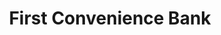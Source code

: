 ---
title: First Convenience Bank
slug: first-convenience-bank
updated-on: '2024-05-30T13:44:31.749Z'
created-on: '2024-05-30T13:41:46.671Z'
published-on: '2024-05-30T13:54:32.469Z'
f_city-state-2:
- cms/city/kerrville-tx.md
- cms/city/caney-tx.md
- cms/city/palestine-tx.md
- cms/city/waco-tx.md
- cms/city/huntsville-tx.md
- cms/city/jackson-tx.md
- cms/city/galveston-tx.md
- cms/city/granbury-tx.md
- cms/city/splendora-tx.md
- cms/city/san-angelo-tx.md
- cms/city/crp-christi-tx.md
- cms/city/marble-falls-tx.md
- cms/city/stephenville-tx.md
f_locations:
- cms/payday-loan/first-convenience-bank-18572.md
- cms/payday-loan/first-convenience-bank-18573.md
- cms/payday-loan/first-convenience-bank-18574.md
- cms/payday-loan/first-convenience-bank-18575.md
- cms/payday-loan/first-convenience-bank-18576.md
- cms/payday-loan/first-convenience-bank-18577.md
- cms/payday-loan/first-convenience-bank-18578.md
- cms/payday-loan/first-convenience-bank-18579.md
- cms/payday-loan/first-convenience-bank-18580.md
- cms/payday-loan/first-convenience-bank-18581.md
- cms/payday-loan/first-convenience-bank-18582.md
- cms/payday-loan/first-convenience-bank-18583.md
- cms/payday-loan/first-convenience-bank-18584.md
- cms/payday-loan/first-convenience-bank-18585.md
f_states:
- cms/state/texas.md
layout: '[company].html'
tags: company
---